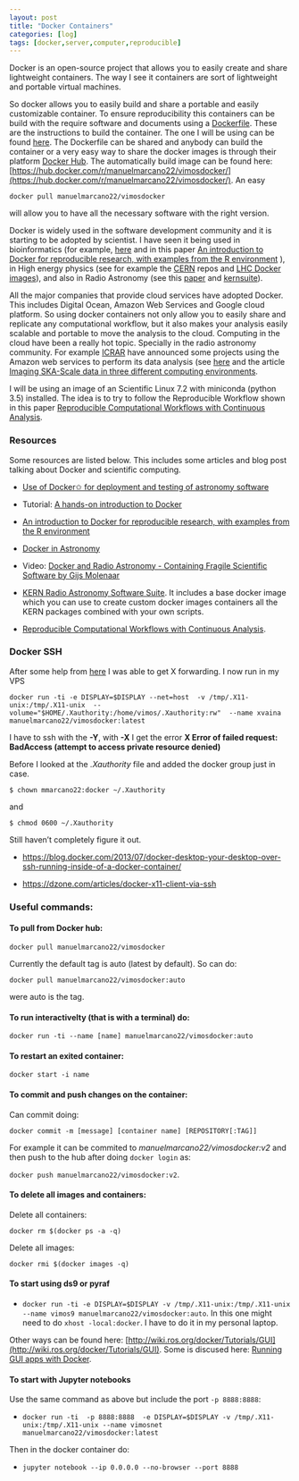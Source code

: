 ```yaml
---
layout: post
title: "Docker Containers"
categories: [log]
tags: [docker,server,computer,reproducible]
---
```


Docker is an open-source project that allows you to easily create and share lightweight containers. The way I see it containers are sort of lightweight and portable virtual machines.

So docker allows you to easily build and share a portable and easily customizable container. To ensure reproducibility this containers can be build with the require software and documents using a [Dockerfile](https://docs.docker.com/engine/reference/builder/). These are the instructions to build the container. The one I will be using can be found [here](https://github.com/manuelmarcano22/VIMOSDocker). The Dockerfile can be shared and anybody can build the container or a very easy way to share the docker images is through their platform [Docker Hub](https://hub.docker.com/). The automatically build image can be found here:[https://hub.docker.com/r/manuelmarcano22/vimosdocker/](https://hub.docker.com/r/manuelmarcano22/vimosdocker/). An easy

`docker pull manuelmarcano22/vimosdocker`

will allow you to have all the necessary software with the right version.

Docker is widely used in the software development community and it is starting to be adopted by scientist. I have seen it being used in bioinformatics (for example, [here](http://biocontainers.pro/) and in this paper [An introduction to Docker for reproducible research, with examples from the R environment](https://arxiv.org/abs/1410.0846) ), in High energy physics (see for example the [CERN](https://hub.docker.com/u/cern/) repos and [LHC Docker images](https://twiki.cern.ch/twiki/bin/view/LHCb/LHCbSoftOnDocker)), and also in Radio Astronomy (see this [paper](https://gaia.ub.edu/Twiki/pub/GENIUS/TrimesterReportDec2015-Feb2016/dockerpaper.pdfs://gaia.ub.edu/Twiki/pub/GENIUS/TrimesterReportDec2015-Feb2016/dockerpaper.pdf) and [kernsuite](http://kernsuite.info/)).

All the major companies that provide cloud services have adopted Docker. This includes Digital Ocean, Amazon Web Services and Google cloud platform. So using docker containers not only allow you to easily share and replicate any computational workflow, but it also makes your analysis easily scalable and portable to move the analysis to the cloud. Computing in the cloud have been a really hot topic. Specially in the radio astronomy community. For example [ICRAR](http://www.icrar.org/) have announced some projects using the Amazon web services to perform its data analysis (see [here](https://aws.amazon.com/solutions/case-studies/icrar/) and the article [Imaging SKA-Scale data in three different computing environments](https://arxiv.org/abs/1511.00401).

I will be using an image of an Scientific Linux 7.2 with miniconda (python 3.5) installed. The idea is to try to follow the Reproducible Workflow shown in this paper [Reproducible Computational Workflows with Continuous Analysis](http://biorxiv.org/content/early/2016/08/11/056473).

### Resources

Some resources are listed below. This includes some articles and blog post talking about Docker and scientific computing.

*   [Use of Docker✩ for deployment and testing of astronomy software](https://gaia.ub.edu/Twiki/pub/GENIUS/TrimesterReportDec2015-Feb2016/dockerpaper.pdf)

*   Tutorial: [A hands-on introduction to Docker](http://angus.readthedocs.io/en/2015/week3/CTB_docker.html)

*   [An introduction to Docker for reproducible research, with examples from the R environment](https://arxiv.org/abs/1410.0846)

*   [Docker in Astronomy](http://caseyjlaw.github.io/docker-in-astronomy.html)

*   Video: [Docker and Radio Astronomy - Containing Fragile Scientific Software by Gijs Molenaar](https://www.youtube.com/watch?v=K98cbiQg-A8)

*   [KERN Radio Astronomy Software Suite](http://kernsuite.info/). It includes a base docker image which you can use to create custom docker images containers all the KERN packages combined with your own scripts.

*   [Reproducible Computational Workflows with Continuous Analysis](http://biorxiv.org/content/early/2016/08/11/056473).


### Docker SSH

After some help from [here](https://dzone.com/articles/docker-x11-client-via-ssh) I was able to get X forwarding. I now run in my VPS

`docker run -ti -e DISPLAY=$DISPLAY --net=host  -v /tmp/.X11-unix:/tmp/.X11-unix  --volume="$HOME/.Xauthority:/home/vimos/.Xauthority:rw"  --name xvaina manuelmarcano22/vimosdocker:latest`

I have to ssh with the **-Y**, with **-X**  I get  the error **X Error of failed request:  BadAccess (attempt to access private resource denied)**

Before I looked at the *.Xauthority* file and added the docker group just in case. 
 
`$ chown mmarcano22:docker ~/.Xauthority`

and 

`$ chmod 0600 ~/.Xauthority`

Still haven’t completely figure it out.

*   https://blog.docker.com/2013/07/docker-desktop-your-desktop-over-ssh-running-inside-of-a-docker-container/

*   https://dzone.com/articles/docker-x11-client-via-ssh

### Useful commands:

#### To pull from Docker hub:

`docker pull manuelmarcano22/vimosdocker`

Currently the default tag is auto (latest by default). So can do:

`docker pull manuelmarcano22/vimosdocker:auto`

were auto is the tag.

#### To run interactivelty (that is with a terminal) do:

`docker run -ti --name [name] manuelmarcano22/vimosdocker:auto`

#### To restart an exited container:

`docker start -i name`

#### To commit and push changes on the container:

Can commit doing:

`docker commit -m [message] [container name] [REPOSITORY[:TAG]]`

For example it can be commited to _manuelmarcano22/vimosdocker:v2_ and then push to the hub after doing `docker login` as:

`docker push manuelmarcano22/vimosdocker:v2`.

#### To delete all images and containers:

Delete all containers:

`docker rm $(docker ps -a -q)`

Delete all images:

`docker rmi $(docker images -q)`

#### To start using ds9 or pyraf

*   `docker run -ti -e DISPLAY=$DISPLAY -v /tmp/.X11-unix:/tmp/.X11-unix --name vimos9 manuelmarcano22/vimosdocker:auto`. In this one might need to do `xhost -local:docker`. I have to do it in my personal laptop. 

Other ways can be found here: [http://wiki.ros.org/docker/Tutorials/GUI](http://wiki.ros.org/docker/Tutorials/GUI). Some is discused here: [Running GUI apps with Docker](http://fabiorehm.com/blog/2014/09/11/running-gui-apps-with-docker/).

#### To start with Jupyter notebooks

Use the same command as above but include the port `-p 8888:8888`:

* `docker run -ti  -p 8888:8888  -e DISPLAY=$DISPLAY -v /tmp/.X11-unix:/tmp/.X11-unix --name vimosnet manuelmarcano22/vimosdocker:latest`

Then in the docker container do:

* `jupyter notebook --ip 0.0.0.0 --no-browser --port 8888`

